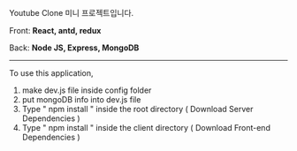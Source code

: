 Youtube Clone 미니 프로젝트입니다.

Front: **React, antd, redux** 

Back: **Node JS, Express, MongoDB**

----------------------------------------

To use this application, 

1. make dev.js file inside config folder 
2. put mongoDB info into dev.js file 
3. Type  " npm install " inside the root directory  ( Download Server Dependencies ) 
4. Type " npm install " inside the client directory ( Download Front-end Dependencies )



